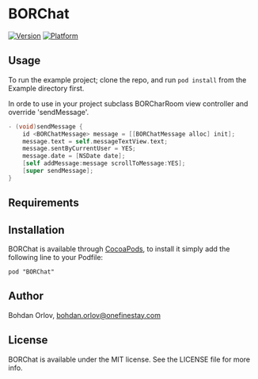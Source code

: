 # BORChat

[![Version](http://cocoapod-badges.herokuapp.com/v/BORChat/badge.png)](http://cocoadocs.org/docsets/BORChat)
[![Platform](http://cocoapod-badges.herokuapp.com/p/BORChat/badge.png)](http://cocoadocs.org/docsets/BORChat)

## Usage

To run the example project; clone the repo, and run `pod install` from the Example directory first.

In orde to use in your project subclass BORCharRoom view controller and override 'sendMessage'.

```objective-c
- (void)sendMessage {
    id <BORChatMessage> message = [[BORChatMessage alloc] init];
    message.text = self.messageTextView.text;
    message.sentByCurrentUser = YES;
    message.date = [NSDate date];
    [self addMessage:message scrollToMessage:YES];
    [super sendMessage];
}
```

## Requirements

## Installation

BORChat is available through [CocoaPods](http://cocoapods.org), to install
it simply add the following line to your Podfile:

    pod "BORChat"

## Author

Bohdan Orlov, bohdan.orlov@onefinestay.com

## License

BORChat is available under the MIT license. See the LICENSE file for more info.


